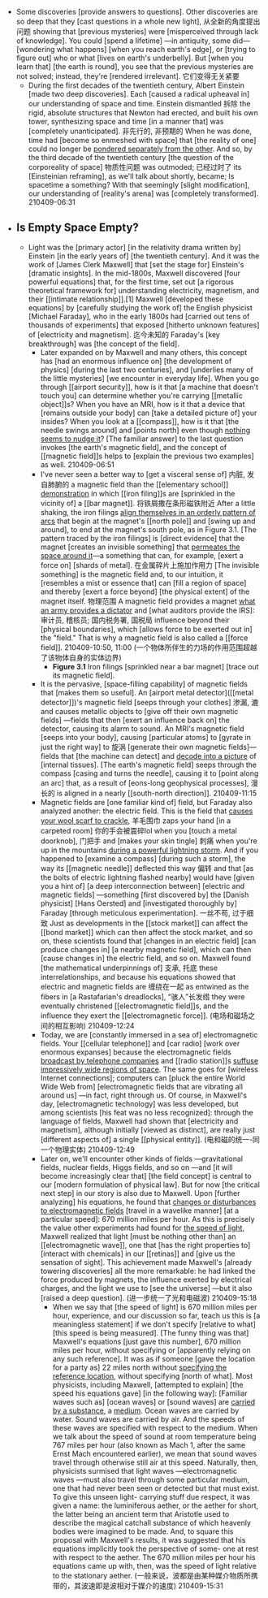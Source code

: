 - Some discoveries [provide answers to questions]. Other discoveries are so deep that they [cast questions in a whole new light], 从全新的角度提出问题 showing that [previous mysteries] were [misperceived through lack of knowledge]. You could [spend a lifetime] —in antiquity, some did—[wondering what happens] [when you reach earth's edge], or [trying to figure out] who or what [lives on earth's underbelly]. But [when you learn that] [the earth is round], you see that the previous mysteries are not solved; instead, they're [rendered irrelevant]. 它们变得无关紧要
    - During the first decades of the twentieth century, Albert Einstein [made two deep discoveries]. Each [caused a radical upheaval in] our understanding of space and time. Einstein dismantled 拆除 the rigid, absolute structures that Newton had erected, and built his own tower, synthesizing space and time [in a manner that] was [completely unanticipated]. 非先行的, 非预期的 When he was done, time had [become so enmeshed with space] that [the reality of one] could no longer be [pondered separately from the other](((z-EFMT4LZ))). And so, by the third decade of the twentieth century [the question of the corporeality of space] 物质性问题 was outmoded; 已经过时了 its [Einsteinian reframing], as we'll talk about shortly, became; Is spacetime a something? With that seemingly [slight modification], our understanding of [reality's arena] was [completely transformed].
210409-06:31
- ## Is Empty Space Empty?
    - Light was the [primary actor] [in the relativity drama written by] Einstein [in the early years of] [the twentieth century]. And it was the work of [James Clerk Maxwell] that [set the stage for] Einstein's [dramatic insights]. In the mid-1800s, Maxwell discovered [four powerful equations] that, for the first time, set out [a rigorous theoretical framework for] understanding electricity, magnetism, and their [[intimate relationship]].[1] Maxwell [developed these equations] by [carefully studying the work of] the English physicist [Michael Faraday], who in the early 1800s had [carried out tens of thousands of experiments] that exposed [hitherto unknown features] of [electricity and magnetism]. 迄今未知的 Faraday's [key breakthrough] was [the concept of the field]. 
        - Later expanded on by Maxwell and many others, this concept has [had an enormous influence on] [the development of physics] [during the last two centuries], and [underlies many of the little mysteries] [we encounter in everyday life]. When you go through [[airport security]], how is it that [a machine that doesn't touch you] can determine whether you're carrying [[metallic object]]s? When you have an MRI, how is it that a device that [remains outside your body] can [take a detailed picture of] your insides? When you look at a [[compass]], how is it that [the needle swings around] and [points north] even though [nothing seems to nudge it](((_Eklt4uTj)))? [The familiar answer] to the last question invokes [the earth's magnetic field], and the concept of [[magnetic field]]s helps to [explain the previous two examples] as well.
210409-06:51
        - I've never seen a better way to [get a visceral sense of] 内脏, 发自肺腑的 a magnetic field than the [[elementary school]] [demonstration](((LPnAW8src))) in which [[iron filing]]s are [sprinkled in the vicinity of] a [[bar magnet]]. 将铁屑撒在条形磁铁附近 After a little shaking, the iron filings [align themselves in an orderly pattern of arcs](((cgdxKHAXs))) that begin at the magnet's [[north pole]] and [swing up and around], to end at the magnet's south pole, as in Figure 3.1. [The pattern traced by the iron filings] is [direct evidence] that the magnet [creates an invisible something] that [permeates the space around it](((4JdZpstHz)))—a something that can, for example, [exert a force on] [shards of metal]. 在金属碎片上施加作用力 [The invisible something] is the magnetic field and, to our intuition, it [resembles a mist or essence that] can [fill a region of space] and thereby [exert a force beyond] [the physical extent] of the magnet itself. 物理范围 A magnetic field provides a magnet [what an army provides a dictator](((Qgc4zDAjC))) and [what auditors provide the IRS]: 审计员, 稽核员; 国内税务署, 国税局 influence beyond their [physical boundaries], which [allows force to be exerted out in] the "field." That is why a magnetic field is also called a [[force field]].
210409-10:50, 11:00
(一个物体所伴生的力场的作用范围超越了该物体自身的实体边界)
            - **Figure 3.1** Iron filings [sprinkled near a bar magnet] [trace out its magnetic field].
        - It is the pervasive, [space-filling capability] of magnetic fields that [makes them so useful]. An [airport metal detector]([[metal detector]])'s magnetic field [seeps through your clothes] 渗漏, 漉 and causes metallic objects to [give off their own magnetic fields] —fields that then [exert an influence back on] the detector, causing its alarm to sound. An MRI's magnetic field [seeps into your body], causing [particular atoms] to [gyrate in just the right way] to 旋涡 [generate their own magnetic fields]—fields that [the machine can detect] and [decode into a picture](((D_5CGNDP0))) of [internal tissues]. [The earth's magnetic field] seeps through the compass [casing and turns the needle], causing it to [point along an arc] that, as a result of [eons-long geophysical processes], 漫长的 is aligned in a nearly [[south-north direction]].
210409-11:15
        - Magnetic fields are [one familiar kind of] field, but Faraday also analyzed another: the electric field. This is the field that [causes your wool scarf to crackle](((aKVdvxrEI))), 羊毛围巾 zaps your hand [in a carpeted room] 你的手会被震碎lol when you [touch a metal doorknob], 门把手 and [makes your skin tingle] 刺痛 when you're up in the mountains [during a powerful lightning storm](((M1-HutX1C))). And if you happened to [examine a compass] [during such a storm], the way its [[magnetic needle]] deflected this way 偏转 and that [as the bolts of electric lightning flashed nearby] would have [given you a hint of] [a deep interconnection between] [electric and magnetic fields] —something [first discovered by] the [Danish physicist] [Hans Oersted] and [investigated thoroughly by] Faraday [through meticulous experimentation]. 一丝不苟, 过于细致 Just as developments in the [[stock market]] can affect the [[bond market]] which can then affect the stock market, and so on, these scientists found that [changes in an electric field] [can produce changes in] [a nearby magnetic field], which can then [cause changes in] the electric field, and so on. Maxwell found [the mathematical underpinnings of] 支承, 托底 these interrelationships, and because his equations showed that electric and magnetic fields are 缠绕在一起 as entwined as the fibers in [a Rastafarian's dreadlocks], “骇人”长发绺 they were eventually christened [[electromagnetic field]]s, and the influence they exert the [[electromagnetic force]].
(电场和磁场之间的相互影响)
210409-12:24
        - Today, we are [constantly immersed in a sea of] electromagnetic fields. Your [[cellular telephone]] and [car radio] [work over enormous expanses] because the electromagnetic fields [broadcast by telephone companies](((M3_iGGgit))) and [[radio station]]s [suffuse impressively wide regions of space](((6KivDwjhC))). The same goes for [wireless Internet connections]; computers can [pluck the entire World Wide Web from] [electromagnetic fields that are vibrating all around us] —in fact, right through us. Of course, in Maxwell's day, [electromagnetic technology] was less developed, but among scientists [his feat was no less recognized]: through the language of fields, Maxwell had shown that [electricity and magnetism], although initially [viewed as distinct], are really just [different aspects of] a single [[physical entity]].
(电和磁的统一-同一个物理实体)
210409-12:49
        - Later on, we'll encounter other kinds of fields —gravitational fields, nuclear fields, Higgs fields, and so on —and [it will become increasingly clear that] [the field concept] is central to our [modern formulation of physical law]. But for now [the critical next step] in our story is also due to Maxwell. Upon [further analyzing] his equations, he found that [changes or disturbances to electromagnetic fields](((U9gddgdYK))) [travel in a wavelike manner] [at a particular speed]: 670 million miles per hour. As this is precisely the value other experiments had found for [the speed of light](((b9uW7Qkyi))), Maxwell realized that light [must be nothing other than] an [[electromagnetic wave]], one that [has the right properties to] [interact with chemicals] in our [[retinas]] and [give us the sensation of sight]. This achievement made Maxwell's [already towering discoveries] all the more remarkable: he had linked the force produced by magnets, the influence exerted by electrical charges, and the light we use to [see the universe] —but it also [raised a deep question].
(进一步统一了光和电磁波)
210409-15:18
            - When we say that [the speed of light] is 670 million miles per hour, experience, and our discussion so far, teach us this is [a meaningless statement] if we don't specify [relative to what] [this speed is being measured]. [The funny thing was that] Maxwell's equations [just gave this number], 670 million miles per hour, without specifying or [apparently relying on any such reference]. It was as if someone [gave the location for a party as] 22 miles north without [specifying the reference location](((ls-eUqsX-))), without specifying [north of what]. Most physicists, including Maxwell, [attempted to explain] [the speed his equations gave] [in the following way]: [Familiar waves such as] [ocean waves] or [sound waves] are [carried by a substance](((WITF3p_Ln))), a [medium](((qfU6t6GvB))). Ocean waves are carried by water. Sound waves are carried by air. And the speeds of these waves are specified with respect to the medium. When we talk about the speed of sound at room temperature being 767 miles per hour (also known as Mach 1, after the same Ernst Mach encountered earlier), we mean that sound waves travel through otherwise still air at this speed. Naturally, then, physicists surmised that light waves —electromagnetic waves —must also travel through some particular medium, one that had never been seen or detected but that must exist. To give this unseen light- carrying stuff due respect, it was given a name: the luminiferous aether, or the aether for short, the latter being an ancient term that Aristotle used to describe the magical catchall substance of which heavenly bodies were imagined to be made. And, to square this proposal with Maxwell's results, it was suggested that his equations implicitly took the perspective of some- one at rest with respect to the aether. The 670 million miles per hour his equations came up with, then, was the speed of light relative to the stationary aether.
(一般来说，波都是由某种媒介物质所携带的，其波速即是波相对于媒介的速度)
210409-15:31
